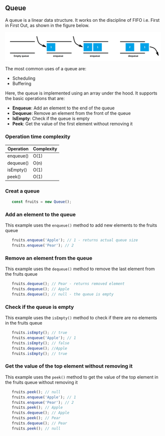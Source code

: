 ## Queue
A queue is a linear data structure. It works on the discipline of FIFO i.e. First in First Out, as shown in the figure below.

![FIFO discipline](../../description/fifo.png "FIFO discipline")

The most common uses of a queue are:
   - Scheduling
   - Buffering

Here, the queue is implemented using an array under the hood. It supports the basic operations that are:
   - **Enqueue**: Add an element to the end of the queue
   - **Dequeue**: Remove an element from the front of the queue
   - **IsEmpty**: Check if the queue is empty
   - **Peek**: Get the value of the first element without removing it

### Operation time complexity

| Operation     |   Complexity  |
| ------------- | ------------- |
| enqueue()     |      O(1)     |
| dequeue()     |      O(n)     |
| isEmpty()     |      O(1)     |
| peek()        |      O(1)     |

### Creat a queue
```javascript
   const fruits = new Queue();
```
### Add an element to the queue
This example uses the `enqueue()` method to add new elements to the fruits queue
```javascript
   fruits.enqueue('Apple'); // 1 - returns actual queue size
   fruits.enqueue('Pear'); // 2
```
### Remove an element from the queue
This example uses the `dequeue()` method to remove the last element from the fruits queue
```javascript
   fruits.dequeue(); // Pear - returns removed element
   fruits.dequeue(); // Apple
   fruits.dequeue(); // null - the queue is empty
```
### Check if the queue is empty
This example uses the `isEmpty()` method to check if there are no elements in the fruits queue
```javascript
   fruits.isEmpty(); // true
   fruits.enqueue('Apple'); // 1
   fruits.isEmpty(); // false
   fruits.dequeue(); //Apple
   fruits.isEmpty(); // true
```
### Get the value of the top element without removing it
This example uses the `peek()` method to get the value of the top element in the fruits queue without removing it
```javascript
   fruits.peek(); // null
   fruits.enqueue('Apple'); // 1
   fruits.enqueue('Pear'); // 2
   fruits.peek(); // Apple
   fruits.dequeue(); // Apple
   fruits.peek(); // Pear
   fruits.dequeue(); // Pear
   fruits.peek(); // null
```
